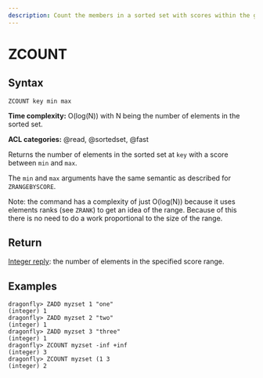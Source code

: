 ```yaml
---
description: Count the members in a sorted set with scores within the given values
---
```


# ZCOUNT

## Syntax

    ZCOUNT key min max

**Time complexity:** O(log(N)) with N being the number of elements in the sorted set.

**ACL categories:** @read, @sortedset, @fast

Returns the number of elements in the sorted set at `key` with a score between
`min` and `max`.

The `min` and `max` arguments have the same semantic as described for
`ZRANGEBYSCORE`.

Note: the command has a complexity of just O(log(N)) because it uses elements ranks (see `ZRANK`) to get an idea of the range. Because of this there is no need to do a work proportional to the size of the range.

## Return

[Integer reply](https://redis.io/docs/reference/protocol-spec/#integers): the number of elements in the specified score range.

## Examples

```shell
dragonfly> ZADD myzset 1 "one"
(integer) 1
dragonfly> ZADD myzset 2 "two"
(integer) 1
dragonfly> ZADD myzset 3 "three"
(integer) 1
dragonfly> ZCOUNT myzset -inf +inf
(integer) 3
dragonfly> ZCOUNT myzset (1 3
(integer) 2
```

